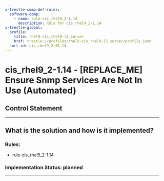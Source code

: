 ```yaml
---
x-trestle-comp-def-rules:
  software-comp:
    - name: rule-cis_rhel9_2-1.14
      description: Rule for cis_rhel9_2-1.14
x-trestle-global:
  profile:
    title: rhel9-cis_rhel9-l2_server
    href: trestle://profiles/rhel9-cis_rhel9-l2_server/profile.json
  sort-id: cis_rhel9_2-01.14
---
```


# cis_rhel9_2-1.14 - \[REPLACE_ME\] Ensure Snmp Services Are Not In Use (Automated)

## Control Statement

______________________________________________________________________

## What is the solution and how is it implemented?

<!-- For implementation status enter one of: implemented, partial, planned, alternative, not-applicable -->

<!-- Note that the list of rules under ### Rules: is read-only and changes will not be captured after assembly to JSON -->

<!-- Add control implementation description here for control: cis_rhel9_2-1.14 -->

### Rules:

  - rule-cis_rhel9_2-1.14

### Implementation Status: planned

______________________________________________________________________
